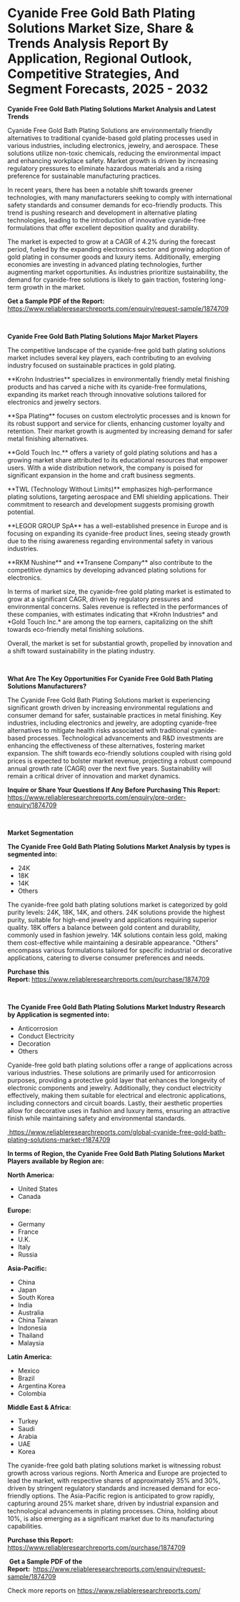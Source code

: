<p><h1>Cyanide Free Gold Bath Plating Solutions Market Size, Share & Trends Analysis Report By Application, Regional Outlook, Competitive Strategies, And Segment Forecasts, 2025 - 2032</h1></p><p><strong>Cyanide Free Gold Bath Plating Solutions Market Analysis and Latest Trends</strong></p>
<p><p>Cyanide Free Gold Bath Plating Solutions are environmentally friendly alternatives to traditional cyanide-based gold plating processes used in various industries, including electronics, jewelry, and aerospace. These solutions utilize non-toxic chemicals, reducing the environmental impact and enhancing workplace safety. Market growth is driven by increasing regulatory pressures to eliminate hazardous materials and a rising preference for sustainable manufacturing practices.</p><p>In recent years, there has been a notable shift towards greener technologies, with many manufacturers seeking to comply with international safety standards and consumer demands for eco-friendly products. This trend is pushing research and development in alternative plating technologies, leading to the introduction of innovative cyanide-free formulations that offer excellent deposition quality and durability.</p><p>The market is expected to grow at a CAGR of 4.2% during the forecast period, fueled by the expanding electronics sector and growing adoption of gold plating in consumer goods and luxury items. Additionally, emerging economies are investing in advanced plating technologies, further augmenting market opportunities. As industries prioritize sustainability, the demand for cyanide-free solutions is likely to gain traction, fostering long-term growth in the market.</p></p>
<p><strong>Get a Sample PDF of the Report:&nbsp;</strong> <a href="https://www.reliableresearchreports.com/enquiry/request-sample/1874709?utm_campaign=2098&utm_medium=2&utm_source=Github&utm_content=ia&utm_term=04022025&utm_id=cyanide-free-gold-bath-plating-solutions">https://www.reliableresearchreports.com/enquiry/request-sample/1874709</a></p>
<p>&nbsp;</p>
<p><strong>Cyanide Free Gold Bath Plating Solutions Major Market Players</strong></p>
<p><p>The competitive landscape of the cyanide-free gold bath plating solutions market includes several key players, each contributing to an evolving industry focused on sustainable practices in gold plating. </p><p>**Krohn Industries** specializes in environmentally friendly metal finishing products and has carved a niche with its cyanide-free formulations, expanding its market reach through innovative solutions tailored for electronics and jewelry sectors.</p><p>**Spa Plating** focuses on custom electrolytic processes and is known for its robust support and service for clients, enhancing customer loyalty and retention. Their market growth is augmented by increasing demand for safer metal finishing alternatives.</p><p>**Gold Touch Inc.** offers a variety of gold plating solutions and has a growing market share attributed to its educational resources that empower users. With a wide distribution network, the company is poised for significant expansion in the home and craft business segments.</p><p>**TWL (Technology Without Limits)** emphasizes high-performance plating solutions, targeting aerospace and EMI shielding applications. Their commitment to research and development suggests promising growth potential.</p><p>**LEGOR GROUP SpA** has a well-established presence in Europe and is focusing on expanding its cyanide-free product lines, seeing steady growth due to the rising awareness regarding environmental safety in various industries.</p><p>**RKM Nushine** and **Transene Company** also contribute to the competitive dynamics by developing advanced plating solutions for electronics.</p><p>In terms of market size, the cyanide-free gold plating market is estimated to grow at a significant CAGR, driven by regulatory pressures and environmental concerns. Sales revenue is reflected in the performances of these companies, with estimates indicating that *Krohn Industries* and *Gold Touch Inc.* are among the top earners, capitalizing on the shift towards eco-friendly metal finishing solutions.</p><p>Overall, the market is set for substantial growth, propelled by innovation and a shift toward sustainability in the plating industry.</p></p>
<p>&nbsp;</p>
<p><strong>What Are The Key Opportunities For Cyanide Free Gold Bath Plating Solutions Manufacturers?</strong></p>
<p><p>The Cyanide Free Gold Bath Plating Solutions market is experiencing significant growth driven by increasing environmental regulations and consumer demand for safer, sustainable practices in metal finishing. Key industries, including electronics and jewelry, are adopting cyanide-free alternatives to mitigate health risks associated with traditional cyanide-based processes. Technological advancements and R&D investments are enhancing the effectiveness of these alternatives, fostering market expansion. The shift towards eco-friendly solutions coupled with rising gold prices is expected to bolster market revenue, projecting a robust compound annual growth rate (CAGR) over the next five years. Sustainability will remain a critical driver of innovation and market dynamics.</p></p>
<p><strong>Inquire or Share Your Questions If Any Before Purchasing This Report:</strong> <a href="https://www.reliableresearchreports.com/enquiry/pre-order-enquiry/1874709?utm_campaign=2098&utm_medium=2&utm_source=Github&utm_content=ia&utm_term=04022025&utm_id=cyanide-free-gold-bath-plating-solutions">https://www.reliableresearchreports.com/enquiry/pre-order-enquiry/1874709</a></p>
<p>&nbsp;</p>
<p><strong>Market Segmentation</strong></p>
<p><strong>The Cyanide Free Gold Bath Plating Solutions Market Analysis by types is segmented into:</strong></p>
<p><ul><li>24K</li><li>18K</li><li>14K</li><li>Others</li></ul></p>
<p><p>The cyanide-free gold bath plating solutions market is categorized by gold purity levels: 24K, 18K, 14K, and others. 24K solutions provide the highest purity, suitable for high-end jewelry and applications requiring superior quality. 18K offers a balance between gold content and durability, commonly used in fashion jewelry. 14K solutions contain less gold, making them cost-effective while maintaining a desirable appearance. "Others" encompass various formulations tailored for specific industrial or decorative applications, catering to diverse consumer preferences and needs.</p></p>
<p><strong>Purchase this Report:&nbsp;</strong><a href="https://www.reliableresearchreports.com/purchase/1874709?utm_campaign=2098&utm_medium=2&utm_source=Github&utm_content=ia&utm_term=04022025&utm_id=cyanide-free-gold-bath-plating-solutions">https://www.reliableresearchreports.com/purchase/1874709</a></p>
<p>&nbsp;</p>
<p><strong>The Cyanide Free Gold Bath Plating Solutions Market Industry Research by Application is segmented into:</strong></p>
<p><ul><li>Anticorrosion</li><li>Conduct Electricity</li><li>Decoration</li><li>Others</li></ul></p>
<p><p>Cyanide-free gold bath plating solutions offer a range of applications across various industries. These solutions are primarily used for anticorrosion purposes, providing a protective gold layer that enhances the longevity of electronic components and jewelry. Additionally, they conduct electricity effectively, making them suitable for electrical and electronic applications, including connectors and circuit boards. Lastly, their aesthetic properties allow for decorative uses in fashion and luxury items, ensuring an attractive finish while maintaining safety and environmental standards.</p></p>
<p><a href="https://www.reliableresearchreports.com/global-cyanide-free-gold-bath-plating-solutions-market-r1874709?utm_campaign=2098&utm_medium=2&utm_source=Github&utm_content=ia&utm_term=04022025&utm_id=cyanide-free-gold-bath-plating-solutions">&nbsp;https://www.reliableresearchreports.com/global-cyanide-free-gold-bath-plating-solutions-market-r1874709</a></p>
<p><strong>In terms of Region, the Cyanide Free Gold Bath Plating Solutions Market Players available by Region are:</strong></p>
<p>
    <p> <strong> North America: </strong>
        <ul>
            <li>United States</li>
            <li>Canada</li>
        </ul>
        </p> 
    <p> <strong> Europe: </strong>
        <ul>
            <li>Germany</li>
            <li>France</li>
            <li>U.K.</li>
            <li>Italy</li>
            <li>Russia</li>
        </ul>
        </p> 
    <p> <strong> Asia-Pacific: </strong>
        <ul>
            <li>China</li>
            <li>Japan</li>
            <li>South Korea</li>
            <li>India</li>
            <li>Australia</li>
            <li>China Taiwan</li>
            <li>Indonesia</li>
            <li>Thailand</li>
            <li>Malaysia</li>
        </ul>
        </p> 
    <p> <strong> Latin America: </strong>
        <ul>
            <li>Mexico</li>
            <li>Brazil</li>
            <li>Argentina Korea</li>
            <li>Colombia</li>
        </ul>
        </p> 
    <p> <strong> Middle East & Africa: </strong>
        <ul>
            <li>Turkey</li>
            <li>Saudi</li>
            <li>Arabia</li>
            <li>UAE</li>
            <li>Korea</li>
        </ul>
    </p>
    </p>
<p><p>The cyanide-free gold bath plating solutions market is witnessing robust growth across various regions. North America and Europe are projected to lead the market, with respective shares of approximately 35% and 30%, driven by stringent regulatory standards and increased demand for eco-friendly options. The Asia-Pacific region is anticipated to grow rapidly, capturing around 25% market share, driven by industrial expansion and technological advancements in plating processes. China, holding about 10%, is also emerging as a significant market due to its manufacturing capabilities.</p></p>
<p><strong>Purchase this Report: </strong><a href="https://www.reliableresearchreports.com/purchase/1874709?utm_campaign=2098&utm_medium=2&utm_source=Github&utm_content=ia&utm_term=04022025&utm_id=cyanide-free-gold-bath-plating-solutions">https://www.reliableresearchreports.com/purchase/1874709</a></p>
<p>&nbsp;<strong>Get a Sample PDF of the Report:&nbsp;&nbsp;</strong><a href="https://www.reliableresearchreports.com/enquiry/request-sample/1874709?utm_campaign=2098&utm_medium=2&utm_source=Github&utm_content=ia&utm_term=04022025&utm_id=cyanide-free-gold-bath-plating-solutions">https://www.reliableresearchreports.com/enquiry/request-sample/1874709</a></p>
<p><strong></strong></p>
<p>Check more reports on <a href="https://www.reliableresearchreports.com/?utm_campaign=2098&utm_medium=2&utm_source=Github&utm_content=ia&utm_term=04022025&utm_id=cyanide-free-gold-bath-plating-solutions">https://www.reliableresearchreports.com/</a></p>